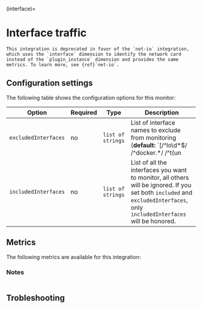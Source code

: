 (interface)=

# Interface traffic

<meta name="description" content="Use this Splunk Observability Cloud integration for the interface monitor. See benefits, install, configuration, and metrics">

```{note}
This integration is deprecated in favor of the `net-io` integration, which uses the `interface` dimension to identify the network card instead of the `plugin_instance` dimension and provides the same metrics. To learn more, see {ref}`net-io`.
```

## Configuration settings

The following table shows the configuration options for this monitor:

| Option | Required | Type | Description |
| --- | --- | --- | --- |
| `excludedInterfaces` | no | `list of strings` | List of interface names to exclude from monitoring (**default:** `[/^lo\d*$/ /^docker.*/ /^t(un|ap)\d*$/ /^veth.*$/]`) |
| `includedInterfaces` | no | `list of strings` | List of all the interfaces you want to monitor, all others will be ignored.  If you set both `included` and `excludedInterfaces`, only `includedInterfaces` will be honored. |

## Metrics

The following metrics are available for this integration:

<div class="metrics-yaml" url="https://raw.githubusercontent.com/signalfx/splunk-otel-collector/main/internal/signalfx-agent/pkg/monitors/collectd/netinterface/metadata.yaml"></div>

### Notes

```{include} /_includes/metric-defs.md
```

## Trobleshooting

```{include} /_includes/troubleshooting.md
```
